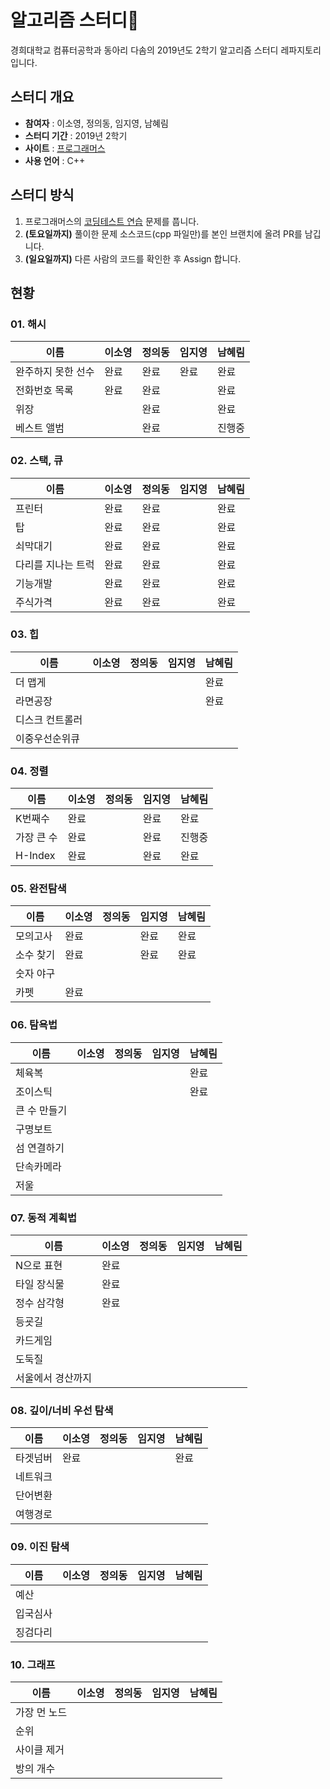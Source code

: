 ﻿# 알고리즘 스터디📝

경희대학교 컴퓨터공학과 동아리 다솜의 2019년도 2학기 알고리즘 스터디 레파지토리입니다.

## 스터디 개요
* **참여자** : 이소영, 정의동, 임지영, 남혜림
* **스터디 기간** : 2019년 2학기
* **사이트** : [프로그래머스](https://programmers.co.kr)
* **사용 언어** : C++

## 스터디 방식
1. 프로그래머스의 [코딩테스트 연습](https://programmers.co.kr/learn/challenges) 문제를 풉니다.
2. **(토요일까지)** 풀이한 문제 소스코드(cpp 파일만)를 본인 브랜치에 올려 PR를 남깁니다.
3. **(일요일까지)** 다른 사람의 코드를 확인한 후 Assign 합니다.

## 현황
### 01. 해시
|이름|이소영|정의동|임지영|남혜림|
|--|--|--|--|--|
|완주하지 못한 선수|완료|완료|완료|완료|
|전화번호 목록|완료|완료||완료|
|위장||완료||완료|
|베스트 앨범||완료||진행중|

### 02. 스택, 큐
|이름|이소영|정의동|임지영|남혜림|
|--|--|--|--|--|
|프린터|완료|완료||완료|
|탑|완료|완료||완료|
|쇠막대기|완료|완료||완료|
|다리를 지나는 트럭|완료|완료||완료|
|기능개발|완료|완료||완료|
|주식가격|완료|완료||완료|

### 03. 힙
|이름|이소영|정의동|임지영|남혜림|
|--|--|--|--|--|
|더 맵게||||완료|
|라면공장||||완료|
|디스크 컨트롤러|||||
|이중우선순위큐|||||

### 04. 정렬
|이름|이소영|정의동|임지영|남혜림|
|--|--|--|--|--|
|K번째수|완료||완료|완료|
|가장 큰 수|완료||완료|진행중|
|H-Index|완료||완료|완료|

### 05. 완전탐색
|이름|이소영|정의동|임지영|남혜림|
|--|--|--|--|--|
|모의고사|완료||완료|완료|
|소수 찾기|완료||완료|완료|
|숫자 야구|||||
|카펫|완료||||

### 06. 탐욕법
|이름|이소영|정의동|임지영|남혜림|
|--|--|--|--|--|
|체육복||||완료|
|조이스틱||||완료|
|큰 수 만들기|||||
|구명보트|||||
|섬 연결하기|||||
|단속카메라|||||
|저울|||||

### 07. 동적 계획법
|이름|이소영|정의동|임지영|남혜림|
|--|--|--|--|--|
|N으로 표현|완료||||
|타일 장식물|완료||||
|정수 삼각형|완료||||
|등굣길|||||
|카드게임|||||
|도둑질|||||
|서울에서 경산까지|||||

### 08. 깊이/너비 우선 탐색
|이름|이소영|정의동|임지영|남혜림|
|--|--|--|--|--|
|타겟넘버|완료|||완료|
|네트워크|||||
|단어변환|||||
|여행경로|||||

### 09. 이진 탐색
|이름|이소영|정의동|임지영|남혜림|
|--|--|--|--|--|
|예산|||||
|입국심사|||||
|징검다리|||||

### 10. 그래프
|이름|이소영|정의동|임지영|남혜림|
|--|--|--|--|--|
|가장 먼 노드|||||
|순위|||||
|사이클 제거|||||
|방의 개수|||||
